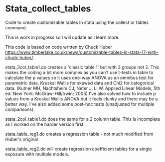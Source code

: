 # Stata_collect_tables
Code to create customizable tables in stata using the collect or tables command.

This is work in progress so I will update as I learn more. 

This code is based on code written by Chuck Huber https://www.timberlake.co.uk/news/customizable-tables-in-stata-17-with-chuck-huber/. 

stata_3col_table1.do creates a 'classic table 1' but with 3 groups not 2. This makes the coding a bit more complex as you can't use t-tests in table to calculate the p values so it uses one-way ANOVA as an omnibus test for parametric data, Kruskal Wallis for skewed data and Chi2 for categorical data. (Kutner MH, Nachtsheim CJ, Neter J, Li W. Applied Linear Models, 5th ed. New York: McGraw-Hill/Irwin; 2005) I've also solved how to include p values from a Kruskal Wallis ANOVA but it feels clunky and there may be a better way. I've also added some post-hoc tests (unadjusted for multiple comparisons). 

stata_2col_table1.do does the same for a 2 column table. This is incomplete as I worked on the harder version first. 

stata_table_reg1.do creates a regression table - not much modified from Huber's original

stata_table_reg2.do will create regression coefficient tables for a single exposure with multiple models. 
